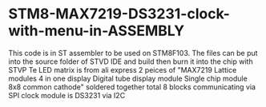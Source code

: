 # STM8-MAX7219-DS3231-clock-with-menu-in-ASSEMBLY
This code is in ST assembler to be used on STM8F103.
The files can be put into the source folder of STVD IDE and build
then burn it into the chip with STVP
Te LED matrix is from ali express 2 peices of "MAX7219 Lattice modules 4 in one display Digital tube display module Single chip module 8x8 common cathode"
soldered together total 8 blocks communicating via SPI
clock module is DS3231 via I2C
